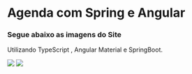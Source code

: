 # Agenda com Spring e Angular

### Segue abaixo as imagens do Site
Utilizando TypeScript , Angular Material e SpringBoot.

<img src="https://github.com/Witsu123/angular-spring-agenda/blob/main/Front-End/src/assets/img/angsprin1.png">
<img src="https://github.com/Witsu123/angular-spring-agenda/blob/main/Front-End/src/assets/img/angsprin2.png">

